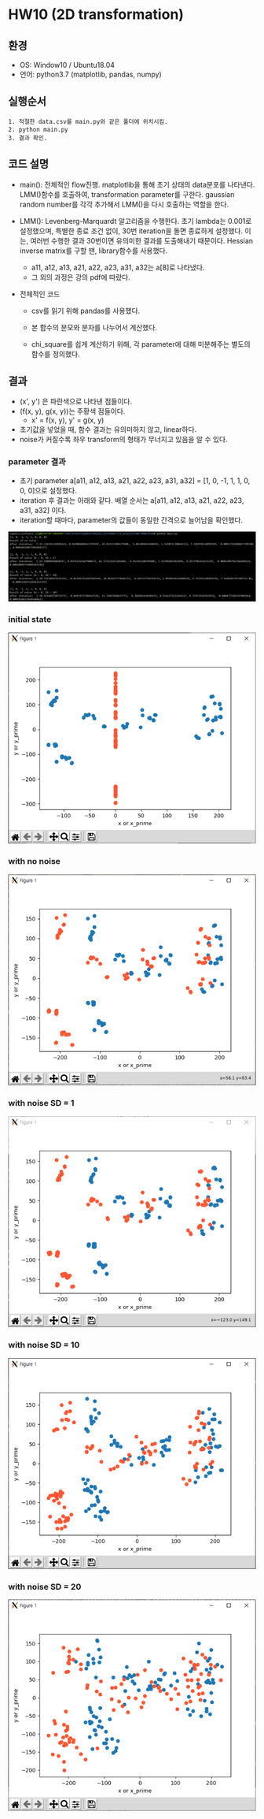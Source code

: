 # HW10 (2D transformation)

## 환경

- OS: Window10 / Ubuntu18.04
- 언어: python3.7 (matplotlib, pandas, numpy)



## 실행순서

```
1. 적절한 data.csv를 main.py와 같은 폴더에 위치시킴.
2. python main.py
3. 결과 확인.
```



## 코드 설명

- main(): 전체적인 flow진행. matplotlib을 통해 초기 상태의 data분포를 나타낸다. LMM()함수를 호출하여, transformation parameter를 구한다. gaussian random number를 각각 추가해서 LMM()을 다시 호출하는 역할을 한다. 

- LMM(): Levenberg-Marquardt 알고리즘을 수행한다. 초기 lambda는 0.001로 설정했으며, 특별한 종료 조건 없이, 30번 iteration을 돌면 종료하게 설정했다. 이는, 여러번 수행한 결과 30번이면 유의미한 결과를 도출해내기 때문이다. Hessian inverse matrix를 구할 땐, library함수를 사용했다. 

  - a11, a12, a13, a21, a22, a23, a31, a32는 a[8]로 나타냈다.
  - 그 외의 과정은 강의 pdf에 따랐다.

- 전체적인 코드

  - csv를 읽기 위해 pandas를 사용했다.

  - 본 함수의 분모와 분자를 나누어서 계산했다.

  - chi_square를 쉽게 계산하기 위해, 각 parameter에 대해 미분해주는 별도의 함수를 정의했다.

    

## 결과

- (x', y') 은 파란색으로 나타낸 점들이다.
- (f(x, y), g(x, y))는 주황색 점들이다. 
  - x' = f(x, y), y' = g(x, y) 
- 초기값을 넣었을 때, 함수 결과는 유의미하지 않고, linear하다.
- noise가 커질수록 좌우 transform의 형태가 무너지고 있음을 알 수 있다. 



### parameter 결과

- 초기 parameter a[a11, a12, a13, a21, a22, a23, a31, a32] = [1, 0, -1, 1, 1, 0, 0, 0]으로 설정했다.
- iteration 후 결과는 아래와 같다. 배열 순서는  a[a11, a12, a13, a21, a22, a23, a31, a32] 이다.
- iteration할 때마다, parameter의 값들이 동일한 간격으로 늘어남을 확인했다. 

![image-20211206144940580](./result/전체결과.png)

### initial state

![](./result/initialstate.png)



### with no noise

![](./result/nonoise.png)

### with noise SD = 1

![](./result/SD1.png)

### with noise SD = 10

![](./result/SD10.png)

### with noise SD = 20

![](./result/SD20.png)